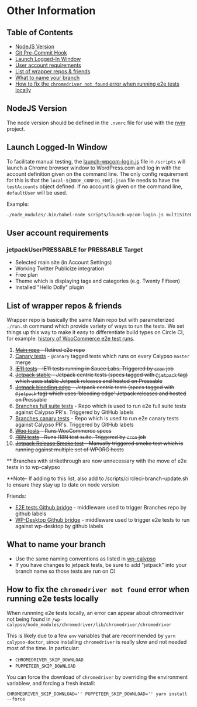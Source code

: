 # Other Information

## Table of Contents

- [NodeJS Version](#nodejs-version)
- [Git Pre-Commit Hook](#git-pre-commit-hook)
- [Launch Logged-In Window](#launch-logged-in-window)
- [User account requirements](#user-account-requirements)
- [List of wrapper repos & friends](#list-of-wrapper-repos--friends)
- [What to name your branch](#what-to-name-your-branch)
- [How to fix the `chromedriver not found` error when running e2e tests locally](#how-to-fix-the-chromedriver-not-found-error-when-running-e2e-tests-locally)

## NodeJS Version

The node version should be defined in the `.nvmrc` file for use with the [nvm](https://github.com/creationix/nvm) project.

## Launch Logged-In Window

To facilitate manual testing, the [launch-wpcom-login.js](/scripts/launch-wpcom-login.js) file in `/scripts` will launch a Chrome browser window to WordPress.com and log in with the account definition given on the command line. The only config requirement for this is that the `local-${NODE_CONFIG_ENV}.json` file needs to have the `testAccounts` object defined. If no account is given on the command line, `defaultUser` will be used.

Example:

```bash
./node_modules/.bin/babel-node scripts/launch-wpcom-login.js multiSiteUser
```

## User account requirements

### jetpackUserPRESSABLE for PRESSABLE Target

- Selected main site (in Account Settings)
- Working Twitter Publicize integration
- Free plan
- Theme which is displaying tags and categories (e.g. Twenty Fifteen)
- Installed "Hello Dolly" plugin

## List of wrapper repos & friends

Wrapper repo is basically the same Main repo but with parameterized `./run.sh` command which provide variety of ways to run the tests. We set things up this way to make it easy to differentiate build types on Circle CI, for example: [history of WooCommerce e2e test runs](https://circleci.com/build-insights/gh/Automattic/wp-e2e-tests-woocommerce/master).

1. ~~[Main repo](https://github.com/Automattic/wp-e2e-tests) - Retired e2e repo~~
1. [Canary tests](https://github.com/Automattic/wp-e2e-tests-canary) - `@canary` tagged tests which runs on every Calypso `master` merge
1. ~~[IE11 tests](https://github.com/Automattic/wp-e2e-tests-ie11) - IE11 tests running in Sauce Labs. Triggered by `cron` job~~
1. ~~[Jetpack stable](https://github.com/Automattic/wp-e2e-tests-jetpack) - Jetpack centric tests (specs tagged with `@jetpack` tag) which uses stable Jetpack releases and hosted on Pressable~~
1. ~~[Jetpack bleeding edge](https://github.com/Automattic/wp-e2e-tests-jetpack-be) - Jetpack centric tests (specs tagged with `@jetpack` tag) which uses 'bleeding edge' Jetpack releases and hosted on Pressable~~
1. [Branches full suite tests](https://github.com/Automattic/wp-e2e-tests-for-branches) - Repo which is used to run e2e full suite tests against Calypso PR's. Triggered by GitHub labels
1. [Branches canary tests](https://github.com/Automattic/wp-e2e-canary-for-branches) - Repo which is used to run e2e canary tests against Calypso PR's. Triggered by GitHub labels
1. ~~[Woo tests](https://github.com/Automattic/wp-e2e-tests-woocommerce) - Runs WooCommerce specs~~
1. ~~[I18N tests](https://github.com/Automattic/wp-e2e-tests-i18n) - Runs I18N test suite. Triggered by `cron` job~~
1. ~~[Jetpack Release Smoke test](https://github.com/Automattic/wp-e2e-tests-jetpack-smoke) - Manually triggered smoke test which is running against multiple set of WPORG hosts~~

\*\* Branches with strikethrough are now unnecessary with the move of e2e tests in to wp-calypso

\*\*Note- If adding to this list, also add to /scripts/circleci-branch-update.sh to ensure they stay up to date on node version

Friends:

- [E2E tests Github bridge](https://github.com/Automattic/wp-e2e-tests-gh-bridge) - middleware used to trigger Branches repo by github labels
- [WP-Desktop Github bridge](https://github.com/Automattic/wp-desktop-gh-bridge) - middleware used to trigger e2e tests to run against wp-desktop by github labels

## What to name your branch

- Use the same naming conventions as listed in [wp-calypso](https://github.com/Automattic/wp-calypso/blob/HEAD/docs/git-workflow.md#branch-naming-scheme)
- If you have changes to jetpack tests, be sure to add "jetpack" into your branch name so those tests are run on CI

## How to fix the `chromedriver not found` error when running e2e tests locally

When runnning e2e tests locally, an error can appear about chromedriver not being found in `/wp-calypso/node_modules/chromedriver/lib/chromedriver/chromedriver`

This is likely due to a few `env` variables that are recommended by `yarn calypso-doctor`, since installing `chromedriver` is really slow and not needed most of the time. In particular:

- `CHROMEDRIVER_SKIP_DOWNLOAD`
- `PUPPETEER_SKIP_DOWNLOAD`

You can force the download of `chromedriver` by overriding the environment variablew, and forcing a fresh install:

`CHROMEDRIVER_SKIP_DOWNLOAD='' PUPPETEER_SKIP_DOWNLOAD='' yarn install --force`
